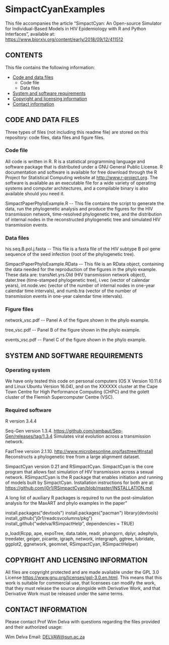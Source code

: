 # SimpactCyanExamples

<!-- Created by Wim Delva and David Niyukuri, 14 September 2018 -->


This file accompanies the article “SimpactCyan: An Open-source Simulator for Individual-Based Models in HIV Epidemiology with R and Python Interfaces”, available at: <https://www.biorxiv.org/content/early/2018/09/12/411512>
<!-- This URL is a placeholder and must be replaced by the actual URL, once the paper has been uploaded. 
The original paper is available at: <http://www.journals.uchicago.edu/doi/full/10.1086/596510>
-->

## CONTENTS

This file contains the following information:

* [Code and data files](#code-and-data-files)
   * Code file
   * Data files
* [System and software requirements](#system-and-software-requirements)
* [Copyright and licensing information](#copyright-and-licensing-information)
* [Contact information](#comtact-information)

## CODE AND DATA FILES 

Three types of files (not including this readme file) are stored on this repository: code files, data files and figure files.


### Code file

All code is written in R. R is a statistical programming language and software package that is distributed under a GNU General Public License. R documentation and software is available for free download through the R Project for Statistical Computing website at http://www.r-project.org. The software is available as an executable file for a wide variety of operating systems and computer architectures, and a compilable binary is also available should you need it.

  SimpactPaperPhyloExample.R -- This file contains the script to generate the data, run the phylogenetic analysis and produce the figures for the HIV transmission network, time-resolved phylogenetic tree, and the distribution of internal nodes in the reconstructed phylogenetic tree and simulated HIV transmission events.

### Data files

  his.seq.B.pol.j.fasta -- This file is a fasta file of the HIV subtype B pol gene sequence of the seed infection (root of the phylogenetic tree).

  SimpactPaperPhyloExample.RData -- This file is an RData object, containing the data needed for the reproduction of the figures in the phylo example. These data are: transNet.yrs.Old (HIV transmission network object), dater.tree (time-stamped phylogenetic tree), i.vec (vector of calendar years), int.node.vec (vector of the number of internal nodes in one-year calendar time intervals), and numb.tra (vector of the number of transmission events in one-year calendar time intervals).


### Figure files

  network_vsc.pdf -- Panel A of the figure shown in the phylo example.
  
  tree_vsc.pdf -- Panel B of the figure shown in the phylo example.
  
  events_vsc.pdf -- Panel C of the figure shown in the phylo example.  

 

## SYSTEM AND SOFTWARE REQUIREMENTS

### Operating system

  We have only tested this code on personal computers (OS X Version 10.11.6 and Linux Ubuntu Version 16.04), and on the XXXXXX cluster at the Cape Town Centre for High Performance Computing (CHPC) and the golett cluster of the Flemish Supercomputer Centre (VSC).

### Required software

  R version 3.4.4

  Seq-Gen version 1.3.4. <https://github.com/rambaut/Seq-Gen/releases/tag/1.3.4> Simulates viral evolution across a transmission network.

  FastTree version 2.1.10. <http://www.microbesonline.org/fasttree/#Install> Reconstructs a phylogenetic tree from a large alignment dataset.

  SimpactCyan version 0.21 and RSimpactCyan. SimpactCyan is the core program that allows fast simulation of HIV transmission across a sexual network. RSimpactCyan is the R package that enables initiation and running of models built by SimpactCyan. Installation instructions for both are at: <https://github.com/j0r1/RSimpactCyan/blob/master/INSTALLATION.md>

  A long list of auxiliary R packages is required to run the post-simulation analysis for the MaxART and phylo examples in the paper”

install.packages("devtools")
install.packages("pacman")
library(devtools)
install_github("j0r1/readcsvcolumns/pkg")
install_github("wdelva/RSimpactHelp”, dependencies = TRUE)

p_load(Rcpp, ape, expoTree, data.table, readr, phangorn, dplyr, adephylo, treedater, geiger, picante, igraph, network, intergraph, ggtree, lubridate, ggplot2, ggnetwork, geomnet, RSimpactCyan, RSimpactHelper)
 

## COPYRIGHT AND LICENSING INFORMATION

All files are copyright protected and are made available under the GPL 3.0 License <https://www.gnu.org/licenses/gpl-3.0.en.html>. This means that this work is suitable for commercial use, that licensees can modify the work, that they must release the source alongside with Derivative Work, and that Derivative Work must be released under the same terms.


## CONTACT INFORMATION

Please contact Prof Wim Delva with questions regarding the files provided and their authorized usage:

Wim Delva
Email: <DELVAW@sun.ac.za>



